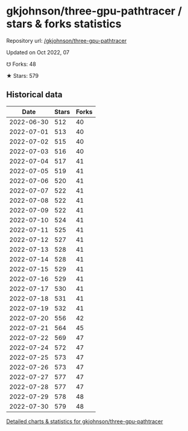 # gkjohnson/three-gpu-pathtracer / stars & forks statistics

Repository url: [/gkjohnson/three-gpu-pathtracer](https://github.com/gkjohnson/three-gpu-pathtracer)

Updated on Oct 2022, 07

☋ Forks: 48

★ Stars: 579

## Historical data
| Date | Stars | Forks |
|------|-------|-------|
| 2022-06-30 | 512 | 40 | 
| 2022-07-01 | 513 | 40 | 
| 2022-07-02 | 515 | 40 | 
| 2022-07-03 | 516 | 40 | 
| 2022-07-04 | 517 | 41 | 
| 2022-07-05 | 519 | 41 | 
| 2022-07-06 | 520 | 41 | 
| 2022-07-07 | 522 | 41 | 
| 2022-07-08 | 522 | 41 | 
| 2022-07-09 | 522 | 41 | 
| 2022-07-10 | 524 | 41 | 
| 2022-07-11 | 525 | 41 | 
| 2022-07-12 | 527 | 41 | 
| 2022-07-13 | 528 | 41 | 
| 2022-07-14 | 528 | 41 | 
| 2022-07-15 | 529 | 41 | 
| 2022-07-16 | 529 | 41 | 
| 2022-07-17 | 530 | 41 | 
| 2022-07-18 | 531 | 41 | 
| 2022-07-19 | 532 | 41 | 
| 2022-07-20 | 556 | 42 | 
| 2022-07-21 | 564 | 45 | 
| 2022-07-22 | 569 | 47 | 
| 2022-07-24 | 572 | 47 | 
| 2022-07-25 | 573 | 47 | 
| 2022-07-26 | 573 | 47 | 
| 2022-07-27 | 577 | 47 | 
| 2022-07-28 | 577 | 47 | 
| 2022-07-29 | 578 | 48 | 
| 2022-07-30 | 579 | 48 | 


[Detailed charts & statistics for gkjohnson/three-gpu-pathtracer](https://reviewgithub.com/rep/gkjohnson/three-gpu-pathtracer)
